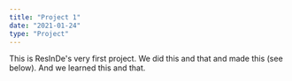 ```yaml
---
title: "Project 1"
date: "2021-01-24"
type: "Project"
---
```


This is ResInDe's very first project. We did this and that and made this (see below). And we learned this and that.